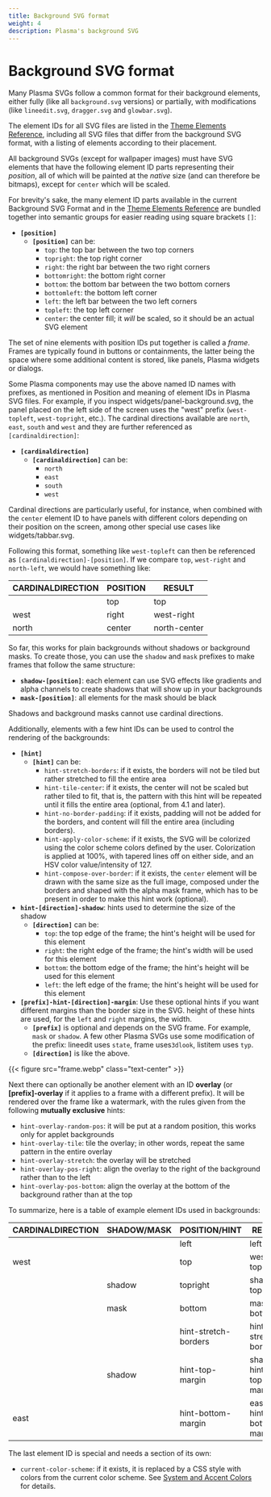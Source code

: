 ```yaml
---
title: Background SVG format
weight: 4
description: Plasma's background SVG
---
```


# Background SVG format

Many Plasma SVGs follow a common format for their background elements, either fully (like all `background.svg` versions) or partially, with modifications (like `lineedit.svg`, `dragger.svg` and `glowbar.svg`).

The element IDs for all SVG files are listed in the [Theme Elements Reference](theme-elements.md), including all SVG files that differ from the background SVG format, with a listing of elements according to their placement.

All background SVGs (except for wallpaper images) must have SVG elements that have the following element ID parts representing their _position_, all of which will be painted at the _native_ size (and can therefore be bitmaps), except for `center` which will be scaled.

For brevity's sake, the many element ID parts available in the current Background SVG Format and in the [Theme Elements Reference](theme-elements.md) are bundled together into semantic groups for easier reading using square brackets `[]`:

* **`[position]`**
  * **`[position]`** can be:
    * `top`: the top bar between the two top corners
    * `topright`: the top right corner
    * `right`: the right bar between the two right corners
    * `bottomright`: the bottom right corner
    * `bottom`: the bottom bar between the two bottom corners
    * `bottomleft`: the bottom left corner
    * `left`: the left bar between the two left corners
    * `topleft`: the top left corner
    * `center`: the center fill; it _will_ be scaled, so it should be an actual SVG element

The set of nine elements with position IDs put together is called a _frame_. Frames are typically found in buttons or containments, the latter being the space where some additional content is stored, like panels, Plasma widgets or dialogs.

Some Plasma components may use the above named ID names with prefixes, as mentioned in Position and meaning of element IDs in Plasma SVG files. For example, if you inspect widgets/panel-background.svg, the panel placed on the left side of the screen uses the "west" prefix (`west-topleft`, `west-topright`, etc.). The cardinal directions available are `north`, `east`, `south` and `west` and they are further referenced as `[cardinaldirection]`:

* **`[cardinaldirection]`**
  * **`[cardinaldirection]`** can be:
    * `north`
    * `east`
    * `south`
    * `west`

Cardinal directions are particularly useful, for instance, when combined with the `center` element ID to have panels with different colors depending on their position on the screen, among other special use cases like widgets/tabbar.svg.

Following this format, something like `west-topleft` can then be referenced as `[cardinaldirection]-[position]`. If we compare `top`, `west-right` and `north-left`, we would have something like:

| CARDINALDIRECTION | POSITION | RESULT       |
| ----------------- | -------- | ------------ |
|                   | top      | top          |
| west              | right    | west-right   |
| north             | center   | north-center |

So far, this works for plain backgrounds without shadows or background masks. To create those, you can use the `shadow` and `mask` prefixes to make frames that follow the same structure:

* **`shadow-[position]`**: each element can use SVG effects like gradients and alpha channels to create shadows that will show up in your backgrounds
* **`mask-[position]`**: all elements for the mask should be black

Shadows and background masks cannot use cardinal directions.

Additionally, elements with a few hint IDs can be used to control the rendering of the backgrounds:

* **`[hint]`**
  * **`[hint]`** can be:
    * `hint-stretch-borders`: if it exists, the borders will not be tiled but rather stretched to fill the entire area
    * `hint-tile-center`: if it exists, the center will not be scaled but rather tiled to fit, that is, the pattern with this hint will be repeated until it fills the entire area (optional, from 4.1 and later).
    * `hint-no-border-padding`: if it exists, padding will not be added for the borders, and content will fill the entire area (including borders).
    * `hint-apply-color-scheme`: if it exists, the SVG will be colorized using the color scheme colors defined by the user. Colorization is applied at 100%, with tapered lines off on either side, and an HSV color value/intensity of 127.
    * `hint-compose-over-border`: if it exists, the `center` element will be drawn with the same size as the full image, composed under the borders and shaped with the alpha mask frame, which has to be present in order to make this hint work (optional).
* **`hint-[direction]-shadow`**: hints used to determine the size of the shadow
  * **`[direction]`** can be:
    * `top`: the top edge of the frame; the hint's height will be used for this element
    * `right`: the right edge of the frame; the hint's width will be used for this element
    * `bottom`: the bottom edge of the frame; the hint's height will be used for this element
    * `left`: the left edge of the frame; the hint's height will be used for this element
* **`[prefix]-hint-[direction]-margin`**: Use these optional hints if you want different margins than the border size in the SVG. height of these hints are used, for the `left` and `right` margins, the width.
  * **`[prefix]`** is optional and depends on the SVG frame. For example, `mask` or `shadow`. A few other Plasma SVGs use some modification of the prefix: lineedit uses `state`, frame uses`3dlook`, listitem uses `typ`.
  * **`[direction]`** is like the above.

\{{< figure src="frame.webp" class="text-center" >\}}

Next there can optionally be another element with an ID **overlay** (or **\[prefix]-overlay** if it applies to a frame with a different prefix). It will be rendered over the frame like a watermark, with the rules given from the following **mutually exclusive** hints:

* `hint-overlay-random-pos`: it will be put at a random position, this works only for applet backgrounds
* `hint-overlay-tile`: tile the overlay; in other words, repeat the same pattern in the entire overlay
* `hint-overlay-stretch`: the overlay will be stretched
* `hint-overlay-pos-right`: align the overlay to the right of the background rather than to the left
* `hint-overlay-pos-bottom`: align the overlay at the bottom of the background rather than at the top

To summarize, here is a table of example element IDs used in backgrounds:

| CARDINALDIRECTION | SHADOW/MASK | POSITION/HINT        | RESULT                  |
| ----------------- | ----------- | -------------------- | ----------------------- |
|                   |             | left                 | left                    |
| west              |             | top                  | west-top                |
|                   | shadow      | topright             | shadow-topright         |
|                   | mask        | bottom               | mask-bottom             |
|                   |             | hint-stretch-borders | hint-stretch-borders    |
|                   | shadow      | hint-top-margin      | shadow-hint-top-margin  |
| east              |             | hint-bottom-margin   | east-hint-bottom-margin |

The last element ID is special and needs a section of its own:

* `current-color-scheme`: if it exists, it is replaced by a CSS style with colors from the current color scheme. See [System and Accent Colors](theme-colors.md) for details.
